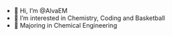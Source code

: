 - 👋 Hi, I’m @AlvaEM
- 👀 I’m interested in Chemistry, Coding and Basketball
- 🌱 Majoring in Chemical Engineering 



<!---
AlvaEM/AlvaEM is a ✨ special ✨ repository because its `README.md` (this file) appears on your GitHub profile.
You can click the Preview link to take a look at your changes.
--->
